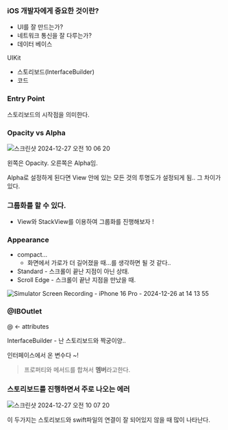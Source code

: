 ### iOS 개발자에게 중요한 것이란?

- UI를 잘 만드는가?
- 네트워크 통신을 잘 다루는가?
- 데이터 베이스

UIKit

- 스토리보드(InterfaceBuilder)
- 코드

### Entry Point

스토리보드의 시작점을 의미한다.

### Opacity vs Alpha

![스크린샷 2024-12-27 오전 10 06 20](https://github.com/user-attachments/assets/0ab47e5c-3b64-405b-bd45-d55da3b1a82c)


왼쪽은 Opacity. 오른쪽은 Alpha임.

Alpha로 설정하게 된다면 View 안에 있는 모든 것의 투명도가 설정되게 됨.. 그 차이가 있다.

### 그룹화를 할 수 있다.

- View와 StackView를 이용하여 그룹화를 진행해보자 !

### Appearance

- compact…
    - 화면에서 가로가 더 길어졌을 때…를 생각하면 될 것 같다..
- Standard - 스크롤이 끝난 지점이 아닌 상태.
- Scroll Edge - 스크롤이 끝난 지점을 만났을 때.

![Simulator Screen Recording - iPhone 16 Pro - 2024-12-26 at 14 13 55](https://github.com/user-attachments/assets/efb36a89-ac2f-44c2-a019-f00062cf7d9c)

### @IBOutlet

@ ← attributes

InterfaceBuilder - 난 스토리보드와 짝궁이양..

인터페이스에서 온 변수다 ~!

> 프로퍼티와 메서드를 합쳐서 **멤버**라고한다.
> 

### 스토리보드를 진행하면서 주로 나오는 에러

![스크린샷 2024-12-27 오전 10 07 20](https://github.com/user-attachments/assets/af59a95f-409d-447a-bcf3-bf505085f91e)

이 두가지는 스토리보드와 swift파일의 연결이 잘 되어있지 않을 때 많이 나타난다.
